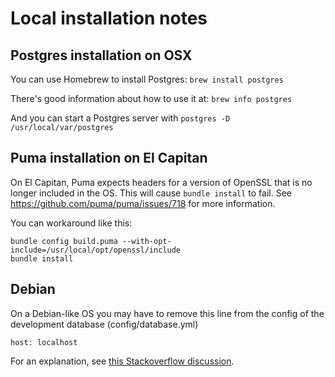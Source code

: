 # Local installation notes

## Postgres installation on OSX

You can use Homebrew to install Postgres: `brew install postgres`

There's good information about how to use it at: `brew info postgres`

And you can start a Postgres server with `postgres -D /usr/local/var/postgres`

## Puma installation on El Capitan
On El Capitan, Puma expects headers for a version of OpenSSL that is no longer included in the OS.  This will cause `bundle install` to fail.  See https://github.com/puma/puma/issues/718 for more information.

You can workaround like this:

```
bundle config build.puma --with-opt-include=/usr/local/opt/openssl/include
bundle install
```

## Debian

On a Debian-like OS you may have to remove this line from the config of the development database (config/database.yml)
```
host: localhost
```
For an explanation, see [this Stackoverflow discussion](http://stackoverflow.com/questions/23375740/pgconnectionbad-fe-sendauth-no-password-supplied).
